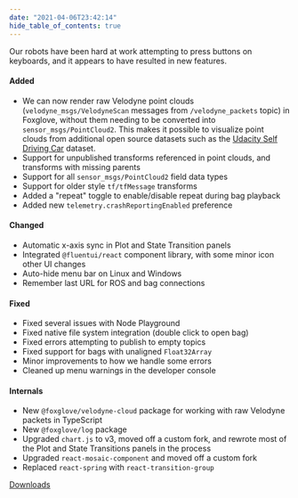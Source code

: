 ```yaml
---
date: "2021-04-06T23:42:14"
hide_table_of_contents: true
---
```


Our robots have been hard at work attempting to press buttons on keyboards, and it appears to have resulted in new features.

#### Added

- We can now render raw Velodyne point clouds (`velodyne_msgs/VelodyneScan` messages from `/velodyne_packets` topic) in Foxglove, without them needing to be converted into `sensor_msgs/PointCloud2`. This makes it possible to visualize point clouds from additional open source datasets such as the [Udacity Self Driving Car](https://github.com/udacity/self-driving-car/tree/master/datasets) dataset.
- Support for unpublished transforms referenced in point clouds, and transforms with missing parents
- Support for all `sensor_msgs/PointCloud2` field data types
- Support for older style `tf/tfMessage` transforms
- Added a "repeat" toggle to enable/disable repeat during bag playback
- Added new `telemetry.crashReportingEnabled` preference

#### Changed

- Automatic x-axis sync in Plot and State Transition panels
- Integrated `@fluentui/react` component library, with some minor icon other UI changes
- Auto-hide menu bar on Linux and Windows
- Remember last URL for ROS and bag connections

#### Fixed

- Fixed several issues with Node Playground
- Fixed native file system integration (double click to open bag)
- Fixed errors attempting to publish to empty topics
- Fixed support for bags with unaligned `Float32Array`
- Minor improvements to how we handle some errors
- Cleaned up menu warnings in the developer console

#### Internals

- New `@foxglove/velodyne-cloud` package for working with raw Velodyne packets in TypeScript
- New `@foxglove/log` package
- Upgraded `chart.js` to v3, moved off a custom fork, and rewrote most of the Plot and State Transitions panels in the process
- Upgraded `react-mosaic-component` and moved off a custom fork
- Replaced `react-spring` with `react-transition-group`

[Downloads](https://github.com/foxglove/studio/releases/tag/v0.4.0)
